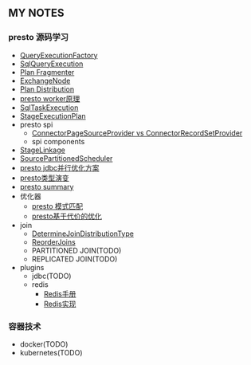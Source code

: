 ## MY NOTES

### presto 源码学习

* [QueryExecutionFactory](QueryExecutionFactory)
* [SqlQueryExecution](SqlQueryExecution)
* [Plan Fragmenter](PlanFragmenter)
* [ExchangeNode](ExchangeNode)
* [Plan Distribution](PlanDistribution)
* [presto worker原理](presto_worker.md)
* [SqlTaskExecution](SqlTaskExecution)
* [StageExecutionPlan](StageExecutionPlan)
* presto spi
  * [ConnectorPageSourceProvider vs ConnectorRecordSetProvider](presto_spi/ConnectorPageSourceProvider)
  * spi components
* [StageLinkage](StageLinkage)
* [SourcePartitionedScheduler](SourcePartitionedScheduler)
* [presto jdbc并行优化方案](presto_jdbc_Parallelism)
* [presto类型演变](presto_types)
* [presto summary](presto_summary)
* 优化器
  * [presto 模式匹配](presto_pattern_match)
  * [presto基于代价的优化](optimize/presto_cost)
* join
  * [DetermineJoinDistributionType](join/DetermineJoinDistributionType)
  * [ReorderJoins](join/ReorderJoins)
  * PARTITIONED JOIN(TODO)
  * REPLICATED JOIN(TODO)
* plugins
  * jdbc(TODO)
  * redis
    * [Redis手册](plugins/redis_manual)
    * [Redis实现](plugins/redis_implementation)

### 容器技术

* docker(TODO)
* kubernetes(TODO)
